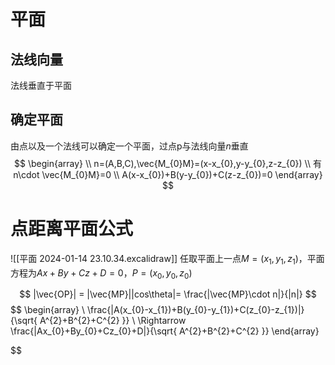 # 平面
## 法线向量
法线垂直于平面
## 确定平面
由点以及一个法线可以确定一个平面，过点p与法线向量$n$垂直
$$
\begin{array} \\
n=(A,B,C),\vec{M_{0}M}=(x-x_{0},y-y_{0},z-z_{0}) \\
有n\cdot  \vec{M_{0}M}=0 \\
A(x-x_{0})+B(y-y_{0})+C(z-z_{0})=0
\end{array}
$$
# 点距离平面公式
![[平面 2024-01-14 23.10.34.excalidraw]]
任取平面上一点$M=(x_{1},y_{1},z_{1})$，平面方程为$Ax+By+Cz+D=0$，$P=(x_{0},y_{0},z_{0})$

$$
|\vec{OP}| = |\vec{MP}||cos\theta|= \frac{|\vec{MP}\cdot n|}{|n|} 
$$
$$
\begin{array} \\
\frac{|A(x_{0}-x_{1})+B(y_{0}-y_{1})+C(z_{0}-z_{1})|}{\sqrt{ A^{2}+B^{2}+C^{2} }} \\
\Rightarrow \frac{|Ax_{0}+By_{0}+Cz_{0}+D|}{\sqrt{ A^{2}+B^{2}+C^{2} }}
\end{array}

$$
